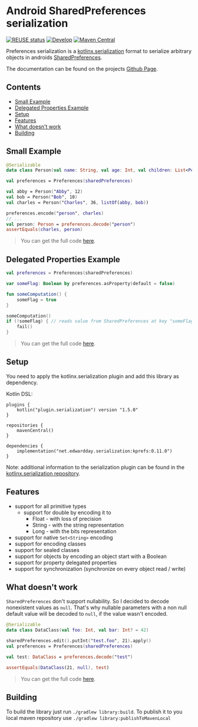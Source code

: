 <!--
SPDX-FileCopyrightText: 2020-2021 Eduard Wolf

SPDX-License-Identifier: Apache-2.0
-->

# Android SharedPreferences serialization

[![REUSE status](https://api.reuse.software/badge/github.com/edwardday/serialization.kprefs)](https://api.reuse.software/info/github.com/edwardday/serialization.kprefs)
[![Develop](https://github.com/EdwarDDay/serialization.kprefs/workflows/Develop/badge.svg?branch=main)](https://github.com/EdwarDDay/serialization.kprefs/actions?query=workflow%3ADevelop+branch%3Amain)
[![Maven Central](https://img.shields.io/maven-central/v/net.edwardday.serialization/kprefs.svg?label=Maven%20Central)](https://search.maven.org/search?q=g:%22net.edwardday.serialization%22%20AND%20a:%22kprefs%22)

Preferences serialization is a [kotlinx.serialization](https://github.com/Kotlin/kotlinx.serialization) format to
serialize arbitrary objects in androids
[SharedPreferences](https://developer.android.com/reference/android/content/SharedPreferences).

The documentation can be found on the projects
[Github Page](https://edwardday.github.io/serialization.kprefs/index.html).

## Contents

<!--- TOC -->

* [Small Example](#small-example)
* [Delegated Properties Example](#delegated-properties-example)
* [Setup](#setup)
* [Features](#features)
* [What doesn't work](#what-doesn't-work)
* [Building](#building)

<!--- INCLUDE .*-readme-.*
import android.content.*
import androidx.test.filters.SmallTest
import androidx.test.core.app.ApplicationProvider
import androidx.test.ext.junit.runners.AndroidJUnit4
import kotlin.test.*
import kotlinx.serialization.*
import net.edwardday.serialization.preferences.*
import org.junit.runner.RunWith

@RunWith(AndroidJUnit4::class)
@SmallTest
class ReadmeExample {

    val sharedPreferences = ApplicationProvider.getApplicationContext<Context>().getSharedPreferences("test_preferences", Context.MODE_PRIVATE)

    @AfterTest
    fun tearDown() {
        sharedPreferences.edit().clear().apply()
    }

    @Test
    fun readmeTest() {

----- SUFFIX .*-readme-.*
    }
}
-->

## Small Example

```kotlin
@Serializable
data class Person(val name: String, val age: Int, val children: List<Person> = emptyList())

val preferences = Preferences(sharedPreferences)

val abby = Person("Abby", 12)
val bob = Person("Bob", 10)
val charles = Person("Charles", 36, listOf(abby, bob))

preferences.encode("person", charles)
// ...
val person: Person = preferences.decode("person")
assertEquals(charles, person)
```

> You can get the full code [here](library-test/src/androidTest/java/example/example-readme-01.kt).

## Delegated Properties Example

```kotlin
val preferences = Preferences(sharedPreferences)

var someFlag: Boolean by preferences.asProperty(default = false)

fun someComputation() {
    someFlag = true
}

someComputation()
if (!someFlag) { // reads value from SharedPreferences at key "someFlag"
    fail()
}
```

> You can get the full code [here](library-test/src/androidTest/java/example/example-readme-02.kt).

## Setup

You need to apply the kotlinx.serialization plugin and add this library as dependency.

Kotlin DSL:

```
plugins {
    kotlin("plugin.serialization") version "1.5.0"
}

repositories {
    mavenCentral()
}

dependencies {
    implementation("net.edwardday.serialization:kprefs:0.11.0")
}
```

Note: additional information to the serialization plugin can be found in the
[kotlinx.serialization repository](https://github.com/Kotlin/kotlinx.serialization).

## Features

* support for all primitive types
  * support for double by encoding it to
    * Float - with loss of precision
    * String - with the string representation
    * Long - with the bits representation
* support for native `Set<String>` encoding
* support for encoding classes
* support for sealed classes
* support for objects by encoding an object start with a Boolean
* support for property delegated properties
* support for synchronization (synchronize on every object read / write)

## What doesn't work

`SharedPreferences` don't support nullability. So I decided to decode nonexistent values as `null`. That's why nullable
parameters with a non null default value will be decoded to `null`, if the value wasn't encoded.

```kotlin
@Serializable
data class DataClass(val foo: Int, val bar: Int? = 42)

sharedPreferences.edit().putInt("test.foo", 21).apply()
val preferences = Preferences(sharedPreferences)

val test: DataClass = preferences.decode("test")

assertEquals(DataClass(21, null), test)
```

> You can get the full code [here](library-test/src/androidTest/java/example/example-readme-03.kt).

## Building

To build the library just run `./gradlew library:build`. To publish it to you local maven repository use
`./gradlew library:publishToMavenLocal`
